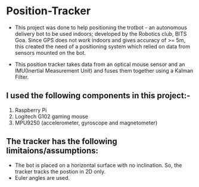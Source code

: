 # Position-Tracker
- This project was done to help positioning the trotbot - an autonomous delivery bot to be used indoors; developed by the Robotics club, BITS Goa. Since GPS does not work indoors and gives accuracy of >= 5m, this created the need of a positioning system which relied on data from sensors mounted on the bot.

- This position tracker takes data from an optical mouse sensor and an IMU(Inertial Measurement Unit) and fuses them together using a Kalman Filter.

## I used the following components in this project:-
1. Raspberry Pi
2. Logitech G102 gaming mouse
3. MPU9250 (accelerometer, gyroscope and magnetometer)

## The tracker has the following limitaions/assumptions:
- The bot is placed on a horizontal surface with no inclination. So, the tracker tracks the postion in 2D only.
- Euler angles are used.
